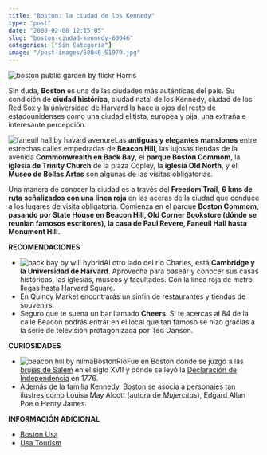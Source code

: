 ```yaml
---
title: "Boston: la ciudad de los Kennedy"
type: "post"
date: "2008-02-08 12:15:05"
slug: "boston-ciudad-kennedy-60046"
categories: ["Sin Categoría"]
image: "/post-images/60046-51970.jpg"
---
```


![boston public garden by flickr Harris](/post-images/60046-51970.jpg "boston public garden by flickr Harris")

Sin duda, **Boston** es una de las ciudades más auténticas del país. Su condición de **ciudad histórica**, ciudad natal de los Kennedy, ciudad de los Red Sox y la universidad de Harvard la hace a ojos del resto de estadounidenses como una ciudad elitista, europea y pija, una extraña e interesante percepción.

![faneuil hall by havard avenure](/post-images/60046-51972.jpg "faneuil hall by havard avenure")Las **antiguas y elegantes mansiones** entre estrechas calles empedradas de **Beacon Hill**, las lujosas tiendas de la avenida **Commomwealth en Back Bay**, el **parque Boston Commom**, la **iglesia de Trinity Church** de la plaza Copley, la **iglesia Old North**, y el **Museo de Bellas Artes** son algunas de las visitas obligatorias.

Una manera de conocer la ciudad es a través del **Freedom Trail**, **6 kms de ruta** **señalizados con una linea roja** en las aceras de la ciudad que conduce a los lugares de visita obligatoria. Comienza en el parque **Boston Commom, pasando por State House en Beacon Hill, Old Corner Bookstore (dónde se reunian famosos escritores), la casa de Paul Revere, Faneuil Hall hasta Monument Hill.**

**RECOMENDACIONES**

- ![back bay by wili hybrid](/post-images/60046-51968.jpg "back bay by wili hybrid")Al otro lado del río Charles, está **Cambridge y la Universidad de Harvard**. Aprovecha para pasear y conocer sus casas históricas, las iglesias, museos y facultades. Con la linea roja de metro llegas hasta Harvard Square.
- En Quincy Market encontrarás un sinfin de restaurantes y tiendas de souvenirs.
- Seguro que te suena un bar llamado **Cheers**. Si te acercas al 84 de la calle Beacon podrás entrar en el local que tan famoso se hizo gracias a la serie de televisión protagonizada por Ted Danson.

**CURIOSIDADES**

- ![beacon hill by nilmaBostonRio](/post-images/60046-51969.jpg "beacon hill by nilmaBostonRio")Fue en Boston dónde se juzgó a las [brujas de Salem](http://es.wikipedia.org/wiki/Juicios_de_Salem) en el siglo XVII y dónde se leyó la [Declaración de Independencia](http://es.wikipedia.org/wiki/Declaraci%C3%B3n_de_Independencia_de_los_Estados_Unidos) en 1776.
- Además de la familia Kennedy, Boston se asocia a personajes tan ilustres como Louisa May Alcott (autora de *Mujercitas*), Edgard Allan Poe o Henry James.

**INFORMACIÓN ADICIONAL**

- [Boston Usa](http://www.bostonusa.com/visitor/spanish.php)
- [Usa Tourism](http://www.usatourist.com/espanol/places/massachusetts/boston.html)